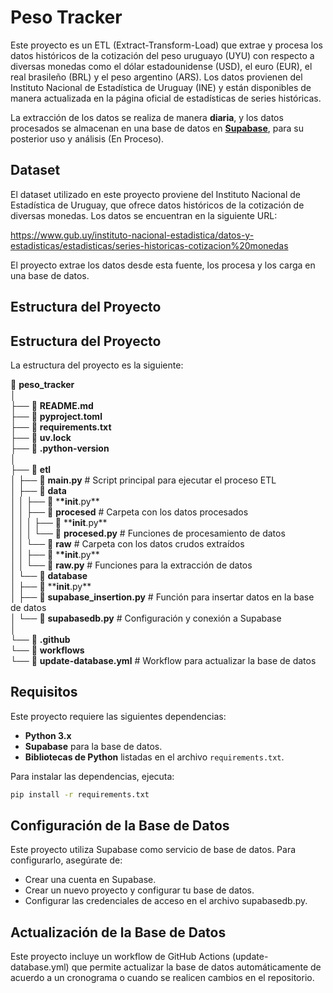 # Peso Tracker

Este proyecto es un ETL (Extract-Transform-Load) que extrae y procesa los datos históricos de la cotización del peso uruguayo (UYU) con respecto a diversas monedas como el dólar estadounidense (USD), el euro (EUR), el real brasileño (BRL) y el peso argentino (ARS). Los datos provienen del Instituto Nacional de Estadística de Uruguay (INE) y están disponibles de manera actualizada en la página oficial de estadísticas de series históricas.

La extracción de los datos se realiza de manera **diaria**, y los datos procesados se almacenan en una base de datos en [**Supabase**](https://supabase.com/), para su posterior uso y análisis (En Proceso).

## Dataset

El dataset utilizado en este proyecto proviene del Instituto Nacional de Estadística de Uruguay, que ofrece datos históricos de la cotización de diversas monedas. Los datos se encuentran en la siguiente URL:

https://www.gub.uy/instituto-nacional-estadistica/datos-y-estadisticas/estadisticas/series-historicas-cotizacion%20monedas

El proyecto extrae los datos desde esta fuente, los procesa y los carga en una base de datos.

## Estructura del Proyecto

## Estructura del Proyecto

La estructura del proyecto es la siguiente:

📁 **peso_tracker**  
│  
├── 📄 **README.md**  
├── 📄 **pyproject.toml**  
├── 📄 **requirements.txt**  
├── 📄 **uv.lock**  
├── 📄 **.python-version**  
│  
├── 📁 **etl**  
│ ├── 📄 **main.py** # Script principal para ejecutar el proceso ETL  
│ ├── 📁 **data**  
│ │ ├── 📄 \***\*init**.py**  
│ │ ├── 📁 **procesed** # Carpeta con los datos procesados  
│ │ │ ├── 📄 \*\***init**.py**  
│ │ │ └── 📄 **procesed.py** # Funciones de procesamiento de datos  
│ │ └── 📁 **raw** # Carpeta con los datos crudos extraídos  
│ │ ├── 📄 \***\*init**.py**  
│ │ └── 📄 **raw.py** # Funciones para la extracción de datos  
│ └── 📁 **database**  
│ ├── 📄 \*\***init**.py**  
│ ├── 📄 **supabase_insertion.py** # Función para insertar datos en la base de datos  
│ └── 📄 **supabasedb.py** # Configuración y conexión a Supabase  
│  
└── 📁 **.github**  
 └── 📁 **workflows**  
 └── 📄 **update-database.yml** # Workflow para actualizar la base de datos

## Requisitos

Este proyecto requiere las siguientes dependencias:

- **Python 3.x**
- **Supabase** para la base de datos.
- **Bibliotecas de Python** listadas en el archivo `requirements.txt`.

Para instalar las dependencias, ejecuta:

```bash
pip install -r requirements.txt
```

## Configuración de la Base de Datos

Este proyecto utiliza Supabase como servicio de base de datos. Para configurarlo, asegúrate de:

- Crear una cuenta en Supabase.
- Crear un nuevo proyecto y configurar tu base de datos.
- Configurar las credenciales de acceso en el archivo supabasedb.py.

## Actualización de la Base de Datos

Este proyecto incluye un workflow de GitHub Actions (update-database.yml) que permite actualizar la base de datos automáticamente de acuerdo a un cronograma o cuando se realicen cambios en el repositorio.

